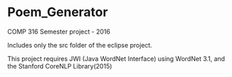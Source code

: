 # Poem_Generator
COMP 316 Semester project - 2016

Includes only the src folder of the eclipse project.

This project requires JWI (Java WordNet Interface) using WordNet 3.1, and the Stanford CoreNLP Library(2015)
